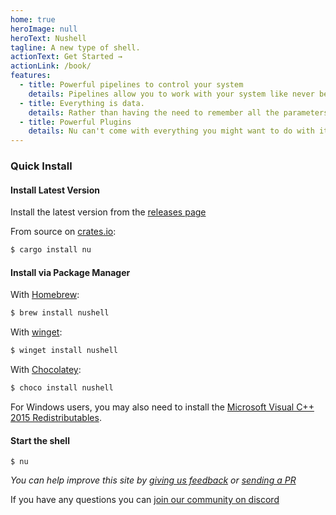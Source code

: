 ```yaml
---
home: true
heroImage: null
heroText: Nushell
tagline: A new type of shell.
actionText: Get Started →
actionLink: /book/
features:
  - title: Powerful pipelines to control your system
    details: Pipelines allow you to work with your system like never before. You are in control of the system, ready for your next command.
  - title: Everything is data.
    details: Rather than having the need to remember all the parameters to all the commands, we can just use the same, regardless of where it came from.
  - title: Powerful Plugins
    details: Nu can't come with everything you might want to do with it, so you can extend using its powerful plugin system.
---
```

### Quick Install

#### Install Latest Version

Install the latest version from the [releases page](https://github.com/nushell/nushell/releases)

From source on [crates.io](https://crates.io):

```sh
$ cargo install nu
```

#### Install via Package Manager

With [Homebrew](https://brew.sh/):

```sh
$ brew install nushell
```

With [winget](https://docs.microsoft.com/en-us/windows/package-manager/winget/):

```powershell
$ winget install nushell
```

With [Chocolatey](https://chocolatey.org/):

```powershell
$ choco install nushell
```

For Windows users, you may also need to install the [Microsoft Visual C++ 2015 Redistributables](https://www.microsoft.com/en-us/download/details.aspx?id=52685).

#### Start the shell

```
$ nu
```


*You can help improve this site by [giving us feedback](https://github.com/nushell/nushell.github.io/issues) or [sending a PR](https://github.com/nushell/nushell.github.io/pulls)*

If you have any questions you can [join our community on discord](https://discord.gg/NtAbbGn)
